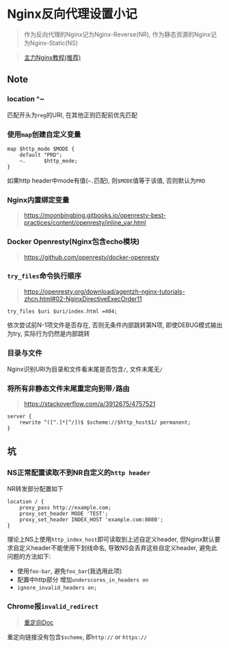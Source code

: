 Nginx反向代理设置小记
===================

> 作为反向代理的Nginx记为Nginx-Reverse(NR), 作为静态资源的Nginx记为Nginx-Static(NS)

> [主力Nginx教程(推荐)](https://openresty.org/download/agentzh-nginx-tutorials-zhcn.html)

Note
----

### location ^~ <reg>

匹配开头为`reg`的URI, 在其他正则匹配前优先匹配

### 使用`map`创建自定义变量

``` nginx
map $http_mode $MODE {
    default "PRD";
    ~.      $http_mode;
}
```

如果http header中mode有值(`~.`匹配), 则`$MODE`值等于该值, 否则默认为`PRD`

### Nginx内置绑定变量

> <https://moonbingbing.gitbooks.io/openresty-best-practices/content/openresty/inline_var.html>

### Docker Openresty(Nginx包含echo模块)

> <https://github.com/openresty/docker-openresty>

### `try_files`命令执行顺序

> <https://openresty.org/download/agentzh-nginx-tutorials-zhcn.html#02-NginxDirectiveExecOrder11>

    try_files $uri $uri/index.html =404;

依次尝试前N-1项文件是否存在, 否则无条件内部跳转第N项, 即使DEBUG模式输出为try, 实际行为仍然是内部跳转

### 目录与文件

Nginx识别URI为目录和文件看末尾是否包含`/`, 文件末尾无`/`

### 将所有非静态文件末尾重定向到带`/`路由

> <https://stackoverflow.com/a/3912675/4757521>

``` nginx
server {
    rewrite ^([^.]*[^/])$ $scheme://$http_host$1/ permanent;
}
```

坑
---

### NS正常配置读取不到NR自定义的`http header`

NR转发部分配置如下

``` nginx
location / {
    proxy_pass http://example.com;
    proxy_set_header MODE 'TEST';
    proxy_set_header INDEX_HOST 'example.com:8080';
}
```

理论上NS上使用`http_index_host`即可读取到上述自定义header, 但Nginx默认要求自定义header不能使用下划线命名, 导致NS会丢弃这些自定义header, 避免此问题的方法如下:

- 使用`foo-bar`, 避免`foo_bar`(我选用此项)
- 配置中http部分 增加`underscores_in_headers on`
- `ignore_invalid_headers on;`

### Chrome报`invalid_redirect`

> [重定向Doc](https://developer.mozilla.org/zh-CN/docs/Web/HTTP/Redirections)

重定向链接没有包含`$scheme`, 即`http://` or `https://`

